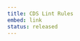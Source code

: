 ```yaml
---
title: CDS Lint Rules
embed: link
status: released
---
```

<!--- Migrated: @external/tools/rules/02-rules-released.md -> @external/tools/lint-rulelist/rules-released.md -->


<style scoped>
  h1:before {
    content: "Tools"; display: block; font-size: 60%; margin: 0 0 .2em;
  }

  .label {
    box-sizing: border-box;
    white-space: nowrap;
    border-radius: 1em;
    padding: 0.12em 0.7em 0.2em;
    text-align: center;
    color: #ffffff;
    font-size: 1em;
    font-weight: 500;
    line-height: 1;
    display: inline;
    white-space: nowrap;
    vertical-align: baseline;
    position: relative;
    background-color: #0366d6;
  }

  .shifted {
    top: -1em;
  }

  .emoji {
    display: inline !important;
    margin: 0px !important;
  }
</style>


<!--@include: ./gen/Rules-released.md -->
